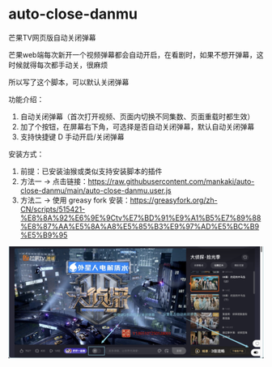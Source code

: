# auto-close-danmu
芒果TV网页版自动关闭弹幕

芒果web端每次新开一个视频弹幕都会自动开启，在看剧时，如果不想开弹幕，这时候就得每次都手动关，很麻烦

所以写了这个脚本，可以默认关闭弹幕

功能介绍：
1. 自动关闭弹幕（首次打开视频、页面内切换不同集数、页面重载时都生效）
2. 加了个按钮，在屏幕右下角，可选择是否自动关闭弹幕，默认自动关闭弹幕
3. 支持快捷键 D 手动开启/关闭弹幕

安装方式：
1. 前提：已安装油猴或类似支持安装脚本的插件
2. 方法一 → 点击链接：https://raw.githubusercontent.com/mankaki/auto-close-danmu/main/auto-close-danmu.user.js
3. 方法二 → 使用 greasy fork 安装：https://greasyfork.org/zh-CN/scripts/515421-%E8%8A%92%E6%9E%9Ctv%E7%BD%91%E9%A1%B5%E7%89%88%E8%87%AA%E5%8A%A8%E5%85%B3%E9%97%AD%E5%BC%B9%E5%B9%95

![截图](Snipaste_2025-04-17_01-16-42.png)
